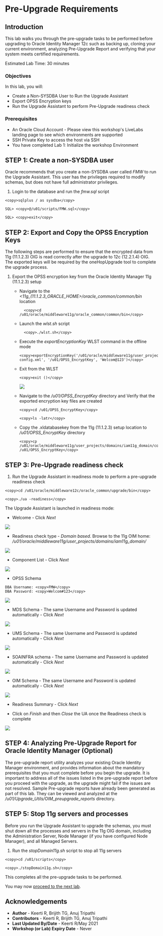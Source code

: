 # Pre-Upgrade Requirements

## Introduction

This lab walks you through the pre-upgrade tasks to be performed before upgrading to Oracle Identity Manager 12c such as backing up, cloning your current environment, analyzing Pre-Upgrade Report and verifying that your system meets certified requirements.

Estimated Lab Time: 30 minutes

### Objectives

In this lab, you will:
* Create a Non-SYSDBA User to Run the Upgrade Assistant
* Export OPSS Encryption keys
* Run the Upgrade Assistant to perform Pre-Upgrade readiness check

### Prerequisites

* An Oracle Cloud Account - Please view this workshop's LiveLabs landing page to see which environments are supported
* SSH Private Key to access the host via SSH
* You have completed Lab 1: Initialize the workshop Environment


## **STEP 1:** Create a non-SYSDBA user

Oracle recommends that you create a non-SYSDBA user called *FMW* to run the Upgrade Assistant. This user has the privileges required to modify schemas, but does not have full administrator privileges.

1. Login to the database and run the *fmw.sql* script

```
<copy>sqlplus / as sysdba</copy>
```
```
SQL> <copy>@/u01/scripts/FMW.sql</copy>
```
```
SQL> <copy>exit</copy>
```

## **STEP 2:** Export and Copy the OPSS Encryption Keys

The following steps are performed to ensure that the encrypted data from 11g (11.1.2.3) OIG is read correctly after the upgrade to 12c (12.2.1.4) OIG. The exported keys will be required by the oneHopUpgrade tool to complete the upgrade process.

1. Export the OPSS encryption key from the Oracle Identity Manager 11g (11.1.2.3) setup

    - Navigate to the *<11g_(11.1.2.3_ORACLE_HOME>/oracle_common/common/bin* location

			<copy>cd /u01/oracle/middleware11g/oracle_common/common/bin</copy>

    - Launch the *wlst.sh* script

			<copy>./wlst.sh</copy>

    - Execute the *exportEncryptionKey* WLST command in the offline mode
        ```
      <copy>exportEncryptionKey('/u01/oracle/middleware11g/user_projects/domains/iam11g_domain/config/fmwconfig/jps-config.xml', '/u01/OPSS_EncryptKey', 'Welcom@123')</copy>
        ```

    - Exit from the WLST
        ```
      <copy>exit ()</copy>      
        ```

        ![](images/1-wlst.PNG)


    - Navigate to the */u01/OPSS_EncryptKey* directory and Verify that the exported encryption key files are created

        ```
        <copy>cd /u01/OPSS_EncryptKey</copy>
        ```
        ```
        <copy>ls -latr</copy>
        ```
    - Copy the .xldatabasekey from the 11g (11.1.2.3) setup location to */u01/OPSS_EncryptKey* directory

        ```
        <copy>cp /u01/oracle/middleware11g/user_projects/domains/iam11g_domain/config/fmwconfig/.xldatabasekey /u01/OPSS_EncryptKey</copy>
        ```

## **STEP 3:** Pre-Upgrade readiness check

1. Run the Upgrade Assistant in readiness mode to perform a pre-upgrade readiness check
  ```
  <copy>cd /u01/oracle/middleware12c/oracle_common/upgrade/bin</copy>
  ```
  ```
  <copy>./ua -readiness</copy>
  ```
  The Upgrade Assistant is launched in readiness mode:

  - Welcome - Click *Next*

  ![](images/2-ua.PNG)

  - Readiness check type - *Domain based*. Browse to the 11g OIM home: */u01/oracle/middleware11g/user_projects/domains/iam11g_domain/*

  ![](images/3-ua.PNG)

  - Component List - Click *Next*

  ![](images/4-ua.PNG)

  - OPSS Schema
  ```
  DBA Username: <copy>FMW</copy>
  DBA Password: <copy>Welcom#123</copy>
  ```

  ![](images/5-ua.PNG)

  - MDS Schema - The same Username and Password is updated automatically - Click *Next*

  ![](images/6-ua.PNG)

  - UMS Schema - The same Username and Password is updated automatically - Click *Next*

  ![](images/7-ua.PNG)

  - SOAINFRA schema - The same Username and Password is updated automatically - Click *Next*

  ![](images/8-ua.PNG)

  - OIM Schema - The same Username and Password is updated automatically - Click *Next*

  ![](images/9-ua.PNG)

  - Readiness Summary - Click *Next*

  - Click on *Finish* and then *Close* the UA once the Readiness check is complete

  ![](images/10-ua.PNG)

## **STEP 4:** Analyzing Pre-Upgrade Report for Oracle Identity Manager (Optional)

The pre-upgrade report utility analyzes your existing Oracle Identity Manager environment, and provides information about the mandatory prerequisites that you must complete before you begin the upgrade. It is important to address all of the issues listed in the pre-upgrade report before you proceed with the upgrade, as the upgrade might fail if the issues are not resolved.
Sample Pre-upgrade reports have already been generated as part of this lab. They can be viewed and analyzed at the */u01/Upgrade_Utils/OIM_preupgrade_reports* directory.

## **STEP 5:** Stop 11g servers and processes

Before you run the Upgrade Assistant to upgrade the schemas, you must shut down all the processes and servers in the 11g OIG domain, including the Administration Server, Node Manager (if you have configured Node Manager), and all Managed Servers.

1. Run the *stopDomain11g.sh* script to stop all 11g servers
```
<copy>cd /u01/scripts</copy>
```
```
<copy>./stopDomain11g.sh</copy>
```
This completes all the pre-upgrade tasks to be performed.

You may now [proceed to the next lab](#next).

## Acknowledgements
* **Author** - Keerti R, Brijith TG, Anuj Tripathi
* **Contributors** -  Keerti R, Brijith TG, Anuj Tripathi
* **Last Updated By/Date** - Keerti R/May 2021
* **Workshop (or Lab) Expiry Date** - Never
